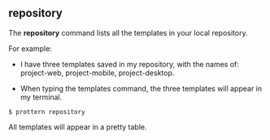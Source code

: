 ## repository

The **repository** command lists all the templates in your local repository.

For example:

- I have three templates saved in my repository, with the names of: project-web, project-mobile, project-desktop.

- When typing the templates command, the three templates will appear in my terminal.

```command
$ prottern repository
```

All templates will appear in a pretty table.